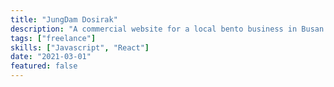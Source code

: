 ```yaml
---
title: "JungDam Dosirak"
description: "A commercial website for a local bento business in Busan."
tags: ["freelance"]
skills: ["Javascript", "React"]
date: "2021-03-01"
featured: false
---
```

